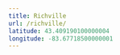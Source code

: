 ```yaml
---
title: Richville
url: /richville/
latitude: 43.409190100000004
longitude: -83.67718500000001
---
```

